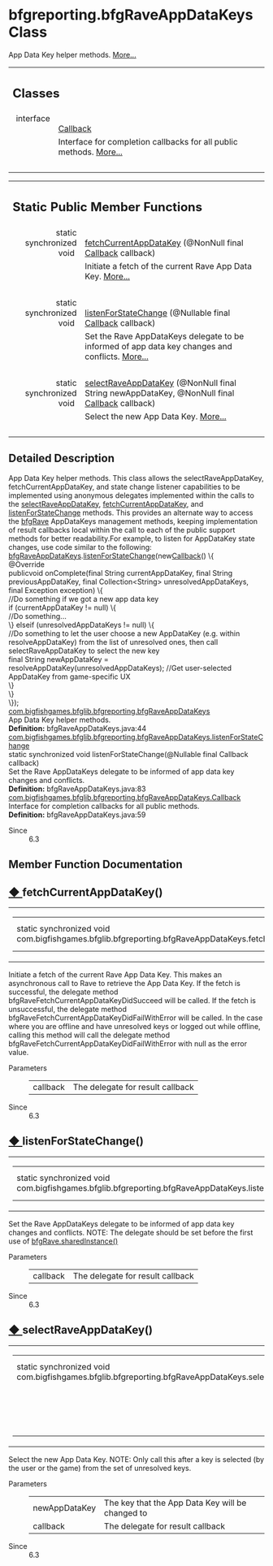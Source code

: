 
# bfgreporting.bfgRaveAppDataKeys Class 

<div class="contents">App Data Key helper methods.    <a href="classcom_1_1bigfishgames_1_1bfglib_1_1bfgreporting_1_1bfg_rave_app_data_keys.html#details">More...</a><table class="memberdecls"><tr class="heading"><td colspan="2"><h2 class="groupheader"><a id="nested-classes" name="nested-classes"></a> Classes</h2></td></tr><tr class="memitem:"><td class="memItemLeft" align="right" valign="top">interface &#160;</td><td class="memItemRight" valign="bottom"><a class="el" href="interfacecom_1_1bigfishgames_1_1bfglib_1_1bfgreporting_1_1bfg_rave_app_data_keys_1_1_callback.html">Callback</a></td></tr><tr class="memdesc:"><td class="mdescLeft">&#160;</td><td class="mdescRight">Interface for completion callbacks for all public methods.  <a href="interfacecom_1_1bigfishgames_1_1bfglib_1_1bfgreporting_1_1bfg_rave_app_data_keys_1_1_callback.html#details">More...</a><br /></td></tr><tr class="separator:"><td class="memSeparator" colspan="2">&#160;</td></tr></table><table class="memberdecls"><tr class="heading"><td colspan="2"><h2 class="groupheader"><a id="pub-static-methods" name="pub-static-methods"></a> Static Public Member Functions</h2></td></tr><tr class="memitem:a64841e17ab0b2c586ec32199612ae53c"><td class="memItemLeft" align="right" valign="top">static synchronized void&#160;</td><td class="memItemRight" valign="bottom"><a class="el" href="classcom_1_1bigfishgames_1_1bfglib_1_1bfgreporting_1_1bfg_rave_app_data_keys.html#a64841e17ab0b2c586ec32199612ae53c">fetchCurrentAppDataKey</a> (@NonNull final <a class="el" href="interfacecom_1_1bigfishgames_1_1bfglib_1_1bfgreporting_1_1bfg_rave_app_data_keys_1_1_callback.html">Callback</a> callback)</td></tr><tr class="memdesc:a64841e17ab0b2c586ec32199612ae53c"><td class="mdescLeft">&#160;</td><td class="mdescRight">Initiate a fetch of the current Rave App Data Key.  <a href="classcom_1_1bigfishgames_1_1bfglib_1_1bfgreporting_1_1bfg_rave_app_data_keys.html#a64841e17ab0b2c586ec32199612ae53c">More...</a><br /></td></tr><tr class="separator:a64841e17ab0b2c586ec32199612ae53c"><td class="memSeparator" colspan="2">&#160;</td></tr><tr class="memitem:a48cdbc196c874b00a38170cb1d81a6ce"><td class="memItemLeft" align="right" valign="top">static synchronized void&#160;</td><td class="memItemRight" valign="bottom"><a class="el" href="classcom_1_1bigfishgames_1_1bfglib_1_1bfgreporting_1_1bfg_rave_app_data_keys.html#a48cdbc196c874b00a38170cb1d81a6ce">listenForStateChange</a> (@Nullable final <a class="el" href="interfacecom_1_1bigfishgames_1_1bfglib_1_1bfgreporting_1_1bfg_rave_app_data_keys_1_1_callback.html">Callback</a> callback)</td></tr><tr class="memdesc:a48cdbc196c874b00a38170cb1d81a6ce"><td class="mdescLeft">&#160;</td><td class="mdescRight">Set the Rave AppDataKeys delegate to be informed of app data key changes and conflicts.  <a href="classcom_1_1bigfishgames_1_1bfglib_1_1bfgreporting_1_1bfg_rave_app_data_keys.html#a48cdbc196c874b00a38170cb1d81a6ce">More...</a><br /></td></tr><tr class="separator:a48cdbc196c874b00a38170cb1d81a6ce"><td class="memSeparator" colspan="2">&#160;</td></tr><tr class="memitem:ac41998e5cd5ced4fa526bb6cea10127f"><td class="memItemLeft" align="right" valign="top">static synchronized void&#160;</td><td class="memItemRight" valign="bottom"><a class="el" href="classcom_1_1bigfishgames_1_1bfglib_1_1bfgreporting_1_1bfg_rave_app_data_keys.html#ac41998e5cd5ced4fa526bb6cea10127f">selectRaveAppDataKey</a> (@NonNull final String newAppDataKey, @NonNull final <a class="el" href="interfacecom_1_1bigfishgames_1_1bfglib_1_1bfgreporting_1_1bfg_rave_app_data_keys_1_1_callback.html">Callback</a> callback)</td></tr><tr class="memdesc:ac41998e5cd5ced4fa526bb6cea10127f"><td class="mdescLeft">&#160;</td><td class="mdescRight">Select the new App Data Key.  <a href="classcom_1_1bigfishgames_1_1bfglib_1_1bfgreporting_1_1bfg_rave_app_data_keys.html#ac41998e5cd5ced4fa526bb6cea10127f">More...</a><br /></td></tr><tr class="separator:ac41998e5cd5ced4fa526bb6cea10127f"><td class="memSeparator" colspan="2">&#160;</td></tr></table><a name="details" id="details"></a><h2 class="groupheader">Detailed Description</h2><div class="textblock">App Data Key helper methods. This class allows the selectRaveAppDataKey, fetchCurrentAppDataKey, and state change listener capabilities to be implemented using anonymous delegates implemented within the calls to the <a class="el" href="classcom_1_1bigfishgames_1_1bfglib_1_1bfgreporting_1_1bfg_rave_app_data_keys.html#ac41998e5cd5ced4fa526bb6cea10127f" title="Select the new App Data Key.">selectRaveAppDataKey</a>, <a class="el" href="classcom_1_1bigfishgames_1_1bfglib_1_1bfgreporting_1_1bfg_rave_app_data_keys.html#a64841e17ab0b2c586ec32199612ae53c" title="Initiate a fetch of the current Rave App Data Key.">fetchCurrentAppDataKey</a>, and <a class="el" href="classcom_1_1bigfishgames_1_1bfglib_1_1bfgreporting_1_1bfg_rave_app_data_keys.html#a48cdbc196c874b00a38170cb1d81a6ce" title="Set the Rave AppDataKeys delegate to be informed of app data key changes and conflicts.">listenForStateChange</a> methods. This provides an alternate way to access the <a class="el" href="classcom_1_1bigfishgames_1_1bfglib_1_1bfgreporting_1_1bfg_rave.html" title="Wrapper class for basic Rave functionality.">bfgRave</a> AppDataKeys management methods, keeping implementation of result callbacks local within the call to each of the public support methods for better readability.For example, to listen for AppDataKey state changes, use code similar to the following: <div class="fragment"><div class="line"><a class="code hl_class" href="classcom_1_1bigfishgames_1_1bfglib_1_1bfgreporting_1_1bfg_rave_app_data_keys.html">bfgRaveAppDataKeys</a>.<a class="code hl_function" href="classcom_1_1bigfishgames_1_1bfglib_1_1bfgreporting_1_1bfg_rave_app_data_keys.html#a48cdbc196c874b00a38170cb1d81a6ce">listenForStateChange</a>(<span class="keyword">new</span><a class="code hl_interface" href="interfacecom_1_1bigfishgames_1_1bfglib_1_1bfgreporting_1_1bfg_rave_app_data_keys_1_1_callback.html">Callback</a>() \{</div><div class="line">     @Override</div><div class="line"><span class="keyword">public</span><span class="keywordtype">void</span> onComplete(<span class="keyword">final</span> String currentAppDataKey, <span class="keyword">final</span> String previousAppDataKey, <span class="keyword">final</span> Collection&lt;String&gt; unresolvedAppDataKeys, <span class="keyword">final</span> Exception exception) \{</div><div class="line"><span class="comment">//Do something if we got a new app data key</span></div><div class="line"><span class="keywordflow">if</span> (currentAppDataKey != <span class="keyword">null</span>) \{</div><div class="line"><span class="comment">//Do something...</span></div><div class="line">         \} <span class="keywordflow">else</span><span class="keywordflow">if</span> (unresolvedAppDataKeys != <span class="keyword">null</span>) \{</div><div class="line"><span class="comment">//Do something to let the user choose a new AppDataKey (e.g. within resolveAppDataKey) from the list of unresolved ones, then call selectRaveAppDataKey to select the new key</span></div><div class="line"><span class="keyword">final</span> String newAppDataKey = resolveAppDataKey(unresolvedAppDataKeys);  <span class="comment">//Get user-selected AppDataKey from game-specific UX</span></div><div class="line">         \}</div><div class="line">     \}</div><div class="line"> \});</div><div class="ttc" id="aclasscom_1_1bigfishgames_1_1bfglib_1_1bfgreporting_1_1bfg_rave_app_data_keys_html"><div class="ttname"><a href="classcom_1_1bigfishgames_1_1bfglib_1_1bfgreporting_1_1bfg_rave_app_data_keys.html">com.bigfishgames.bfglib.bfgreporting.bfgRaveAppDataKeys</a></div><div class="ttdoc">App Data Key helper methods.</div><div class="ttdef"><b>Definition:</b> bfgRaveAppDataKeys.java:44</div></div><div class="ttc" id="aclasscom_1_1bigfishgames_1_1bfglib_1_1bfgreporting_1_1bfg_rave_app_data_keys_html_a48cdbc196c874b00a38170cb1d81a6ce"><div class="ttname"><a href="classcom_1_1bigfishgames_1_1bfglib_1_1bfgreporting_1_1bfg_rave_app_data_keys.html#a48cdbc196c874b00a38170cb1d81a6ce">com.bigfishgames.bfglib.bfgreporting.bfgRaveAppDataKeys.listenForStateChange</a></div><div class="ttdeci">static synchronized void listenForStateChange(@Nullable final Callback callback)</div><div class="ttdoc">Set the Rave AppDataKeys delegate to be informed of app data key changes and conflicts.</div><div class="ttdef"><b>Definition:</b> bfgRaveAppDataKeys.java:83</div></div><div class="ttc" id="ainterfacecom_1_1bigfishgames_1_1bfglib_1_1bfgreporting_1_1bfg_rave_app_data_keys_1_1_callback_html"><div class="ttname"><a href="interfacecom_1_1bigfishgames_1_1bfglib_1_1bfgreporting_1_1bfg_rave_app_data_keys_1_1_callback.html">com.bigfishgames.bfglib.bfgreporting.bfgRaveAppDataKeys.Callback</a></div><div class="ttdoc">Interface for completion callbacks for all public methods.</div><div class="ttdef"><b>Definition:</b> bfgRaveAppDataKeys.java:59</div></div></div><dl class="section since"><dt>Since</dt><dd>6.3 </dd></dl></div><h2 class="groupheader">Member Function Documentation</h2><a id="a64841e17ab0b2c586ec32199612ae53c" name="a64841e17ab0b2c586ec32199612ae53c"></a><h2 class="memtitle"><span class="permalink"><a href="#a64841e17ab0b2c586ec32199612ae53c">&#9670;&nbsp;</a></span>fetchCurrentAppDataKey()</h2><div class="memitem"><div class="memproto"><table class="mlabels"><tr><td class="mlabels-left"><table class="memname"><tr><td class="memname">static synchronized void com.bigfishgames.bfglib.bfgreporting.bfgRaveAppDataKeys.fetchCurrentAppDataKey </td><td>(</td><td class="paramtype">@NonNull final <a class="el" href="interfacecom_1_1bigfishgames_1_1bfglib_1_1bfgreporting_1_1bfg_rave_app_data_keys_1_1_callback.html">Callback</a>&#160;</td><td class="paramname"><em>callback</em></td><td>)</td><td></td></tr></table></td><td class="mlabels-right"><span class="mlabels"><span class="mlabel">inline</span><span class="mlabel">static</span></span></td></tr></table></div><div class="memdoc">Initiate a fetch of the current Rave App Data Key. This makes an asynchronous call to Rave to retrieve the App Data Key. If the fetch is successful, the delegate method bfgRaveFetchCurrentAppDataKeyDidSucceed will be called. If the fetch is unsuccessful, the delegate method bfgRaveFetchCurrentAppDataKeyDidFailWithError will be called. In the case where you are offline and have unresolved keys or logged out while offline, calling this method will call the delegate method bfgRaveFetchCurrentAppDataKeyDidFailWithError with null as the error value.<dl class="params"><dt>Parameters</dt><dd><table class="params"><tr><td class="paramname">callback</td><td>The delegate for result callback </td></tr></table></dd></dl><dl class="section since"><dt>Since</dt><dd>6.3 </dd></dl></div></div><a id="a48cdbc196c874b00a38170cb1d81a6ce" name="a48cdbc196c874b00a38170cb1d81a6ce"></a><h2 class="memtitle"><span class="permalink"><a href="#a48cdbc196c874b00a38170cb1d81a6ce">&#9670;&nbsp;</a></span>listenForStateChange()</h2><div class="memitem"><div class="memproto"><table class="mlabels"><tr><td class="mlabels-left"><table class="memname"><tr><td class="memname">static synchronized void com.bigfishgames.bfglib.bfgreporting.bfgRaveAppDataKeys.listenForStateChange </td><td>(</td><td class="paramtype">@Nullable final <a class="el" href="interfacecom_1_1bigfishgames_1_1bfglib_1_1bfgreporting_1_1bfg_rave_app_data_keys_1_1_callback.html">Callback</a>&#160;</td><td class="paramname"><em>callback</em></td><td>)</td><td></td></tr></table></td><td class="mlabels-right"><span class="mlabels"><span class="mlabel">inline</span><span class="mlabel">static</span></span></td></tr></table></div><div class="memdoc">Set the Rave AppDataKeys delegate to be informed of app data key changes and conflicts. NOTE: The delegate should be set before the first use of <a class="el" href="classcom_1_1bigfishgames_1_1bfglib_1_1bfgreporting_1_1bfg_rave.html#a88e9ac65e886e2c80ea004b75ec576ae" title="Get singleton instance of bfgRave.">bfgRave.sharedInstance()</a><dl class="params"><dt>Parameters</dt><dd><table class="params"><tr><td class="paramname">callback</td><td>The delegate for result callback </td></tr></table></dd></dl><dl class="section since"><dt>Since</dt><dd>6.3 </dd></dl></div></div><a id="ac41998e5cd5ced4fa526bb6cea10127f" name="ac41998e5cd5ced4fa526bb6cea10127f"></a><h2 class="memtitle"><span class="permalink"><a href="#ac41998e5cd5ced4fa526bb6cea10127f">&#9670;&nbsp;</a></span>selectRaveAppDataKey()</h2><div class="memitem"><div class="memproto"><table class="mlabels"><tr><td class="mlabels-left"><table class="memname"><tr><td class="memname">static synchronized void com.bigfishgames.bfglib.bfgreporting.bfgRaveAppDataKeys.selectRaveAppDataKey </td><td>(</td><td class="paramtype">@NonNull final String&#160;</td><td class="paramname"><em>newAppDataKey</em>, </td></tr><tr><td class="paramkey"></td><td></td><td class="paramtype">@NonNull final <a class="el" href="interfacecom_1_1bigfishgames_1_1bfglib_1_1bfgreporting_1_1bfg_rave_app_data_keys_1_1_callback.html">Callback</a>&#160;</td><td class="paramname"><em>callback</em>&#160;</td></tr><tr><td></td><td>)</td><td></td><td></td></tr></table></td><td class="mlabels-right"><span class="mlabels"><span class="mlabel">inline</span><span class="mlabel">static</span></span></td></tr></table></div><div class="memdoc">Select the new App Data Key. NOTE: Only call this after a key is selected (by the user or the game) from the set of unresolved keys.<dl class="params"><dt>Parameters</dt><dd><table class="params"><tr><td class="paramname">newAppDataKey</td><td>The key that the App Data Key will be changed to </td></tr><tr><td class="paramname">callback</td><td>The delegate for result callback </td></tr></table></dd></dl><dl class="section since"><dt>Since</dt><dd>6.3 </dd></dl></div></div></div> 
